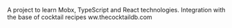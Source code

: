 A project to learn Mobx, TypeScript and React technologies. 
Integration with the base of cocktail recipes ww.thecocktaildb.com